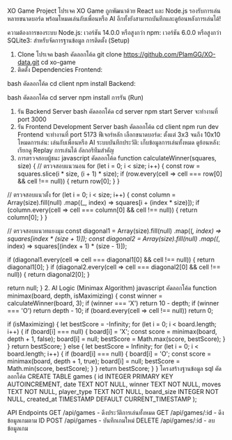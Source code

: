 XO Game Project
โปรเจค XO Game ถูกพัฒนาด้วย React และ Node.js รองรับการเล่นหลายขนาดบอร์ด พร้อมโหมดเล่นกับเพื่อนหรือ AI อีกทั้งยังสามารถบันทึกและดูย้อนหลังการเล่นได้!

ความต้องการของระบบ
Node.js: เวอร์ชัน 14.0.0 หรือสูงกว่า
npm: เวอร์ชัน 6.0.0 หรือสูงกว่า
SQLite3: สำหรับจัดการฐานข้อมูล
การติดตั้ง (Setup)
1. Clone โปรเจค
bash
คัดลอกโค้ด
git clone https://github.com/PlamGG/XO-data.git
cd xo-game
2. ติดตั้ง Dependencies
Frontend:

bash
คัดลอกโค้ด
cd client
npm install
Backend:

bash
คัดลอกโค้ด
cd server
npm install
การรัน (Run)
1. รัน Backend Server
bash
คัดลอกโค้ด
cd server
npm start
Server จะทำงานที่ port 3000
2. รัน Frontend Development Server
bash
คัดลอกโค้ด
cd client
npm run dev
Frontend จะทำงานที่ port 5173
ฟีเจอร์หลัก
เลือกขนาดบอร์ด: ตั้งแต่ 3x3 จนถึง 10x10
โหมดการเล่น: เล่นกับเพื่อนหรือ AI
ระบบบันทึกประวัติ: เก็บข้อมูลการเล่นทั้งหมด
ดูย้อนหลัง: เรียกดู Replay การเล่นได้
อัลกอริทึมสำคัญ
1. การตรวจสอบผู้ชนะ
javascript
คัดลอกโค้ด
function calculateWinner(squares, size) {
  // ตรวจสอบแนวนอน
  for (let i = 0; i < size; i++) {
    const row = squares.slice(i * size, (i + 1) * size);
    if (row.every(cell => cell === row[0] && cell !== null)) {
      return row[0];
    }
  }
  
  // ตรวจสอบแนวตั้ง
  for (let i = 0; i < size; i++) {
    const column = Array(size).fill(null)
      .map((_, index) => squares[i + (index * size)]);
    if (column.every(cell => cell === column[0] && cell !== null)) {
      return column[0];
    }
  }

  // ตรวจสอบแนวทแยงมุม
  const diagonal1 = Array(size).fill(null)
    .map((_, index) => squares[index * (size + 1)]);
  const diagonal2 = Array(size).fill(null)
    .map((_, index) => squares[(index + 1) * (size - 1)]);
    
  if (diagonal1.every(cell => cell === diagonal1[0] && cell !== null)) {
    return diagonal1[0];
  }
  if (diagonal2.every(cell => cell === diagonal2[0] && cell !== null)) {
    return diagonal2[0];
  }
  
  return null;
}
2. AI Logic (Minimax Algorithm)
javascript
คัดลอกโค้ด
function minimax(board, depth, isMaximizing) {
  const winner = calculateWinner(board, 3);
  if (winner === 'X') return 10 - depth;
  if (winner === 'O') return depth - 10;
  if (board.every(cell => cell !== null)) return 0;

  if (isMaximizing) {
    let bestScore = -Infinity;
    for (let i = 0; i < board.length; i++) {
      if (board[i] === null) {
        board[i] = 'X';
        const score = minimax(board, depth + 1, false);
        board[i] = null;
        bestScore = Math.max(score, bestScore);
      }
    }
    return bestScore;
  } else {
    let bestScore = Infinity;
    for (let i = 0; i < board.length; i++) {
      if (board[i] === null) {
        board[i] = 'O';
        const score = minimax(board, depth + 1, true);
        board[i] = null;
        bestScore = Math.min(score, bestScore);
      }
    }
    return bestScore;
  }
}
โครงสร้างฐานข้อมูล
sql
คัดลอกโค้ด
CREATE TABLE games (
  id INTEGER PRIMARY KEY AUTOINCREMENT,
  date TEXT NOT NULL,
  winner TEXT NOT NULL,
  moves TEXT NOT NULL,
  player_type TEXT NOT NULL,
  board_size INTEGER NOT NULL,
  created_at TIMESTAMP DEFAULT CURRENT_TIMESTAMP
);



API Endpoints
GET /api/games - ดึงประวัติการเล่นทั้งหมด
GET /api/games/:id - ดึงข้อมูลเกมตาม ID
POST /api/games - บันทึกเกมใหม่
DELETE /api/games/:id - ลบข้อมูลเกม
